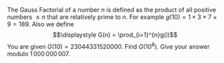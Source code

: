 The Gauss Factorial of a number $n$ is defined as the product of all positive numbers $\leq n$ that are relatively prime to $n$. For example $g(10)=1\times 3\times 7\times 9 = 189$. 
Also we define
$$\displaystyle G(n) = \prod_{i=1}^{n}g(i)$$
You are given $G(10) = 23044331520000$.
Find $G(10^8)$. Give your answer modulo $1\,000\,000\,007$.